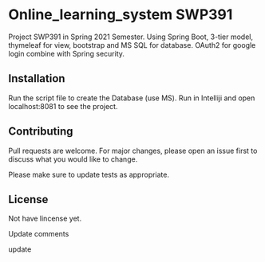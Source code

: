 # Online_learning_system SWP391

Project SWP391 in Spring 2021 Semester.
Using Spring Boot, 3-tier model, thymeleaf for view, bootstrap and MS SQL for database.
OAuth2 for google login combine with Spring security.

## Installation
Run the script file to create the Database (use MS).
Run in Intelliji and open localhost:8081 to see the project.

## Contributing
Pull requests are welcome. For major changes, please open an issue first to discuss what you would like to change.

Please make sure to update tests as appropriate.

## License
Not have lincense yet.

Update comments


update
